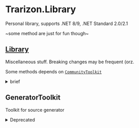 ﻿# Trarizon.Library

Personal library, supports .NET 8/9, .NET Standard 2.0/2.1

~some method are just for fun though~

## [Library](./src/Trarizon.Library/README.md)

Miscellaneous stuff. Breaking changes may be frequent (orz.

Some methods depends on [`CommunityToolkit`](https://github.com/CommunityToolkit/dotnet)

<details>
<summary>brief</summary>

- CodeAnalysis/Generation
- More collections, more extensions
- Simple struct monads
- Many utility methods extends from BCL

</details>

## GeneratorToolkit

Toolkit for source generator

<details>
<summary>Deprecated</summary>

## Deprecated

### [Yieliception](./Trarizon.Yieliception/README.md) ([EN](./Trarizon.Yieliception/README.en.md))

> [Archive branch](https://github.com/Trarizon/Trarizon.Library/tree/archive_yieliception/src/Trarizon.Yieliception)

Provide interception for `I(Async)Enumerator<>.MoveNext(Async)`. 

This mainly aims to extends `yield return`, provide communication capability to
`yield return`-generated iterator. (like python

> Example: [`Test.Run.Examples.YieliceptionExample`](./Trarizon.Test.Run/Examples/YieliceptionExample.cs)

### TextCommanding

> Use [`Trarizon.TextCommand`](https://github.com/Trarizon/Trarizon.TextCommand) instead
> 
> Original project in [this branch](https://github.com/Trarizon/Trarizon.Library/tree/archive_textcommanding/Trarizon.TextCommanding)

Parse text input command(CLI like).

</details>